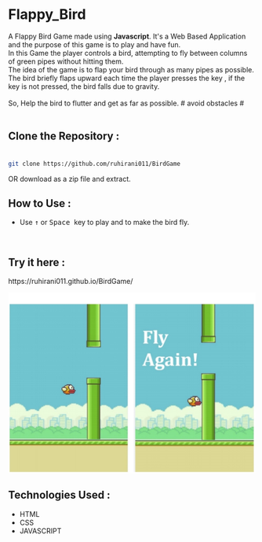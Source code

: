 # Flappy_Bird

A Flappy Bird Game made using <strong>Javascript</strong>.
It's a Web Based Application and the purpose of this game is to play and have fun. <br>
In this Game the player controls a bird, attempting to fly between columns of green pipes without hitting them.<br>
The idea of the game is to flap your bird through as many pipes as possible.<br>
The bird briefly flaps upward each time the player presses the key , if the key is not pressed, the bird falls due to gravity.<br>
<br>
So, Help the bird to flutter and get as far as possible. # avoid obstacles #
<br>
<br>

<h2>Clone the Repository :</h2>


```bash

git clone https://github.com/ruhirani011/BirdGame

 ```
OR download as a zip file and extract.



<h2>How to Use :</h2>
 
  - Use <kbd>&uarr;</kbd> or <kbd>Space </kbd> key to play and to make the bird fly.
 <br>
  <h2>Try it here :</h2>
 https://ruhirani011.github.io/BirdGame/


![](images/flpbird.jpg)

<h2>Technologies Used :</h2>


- HTML
- CSS
- JAVASCRIPT
